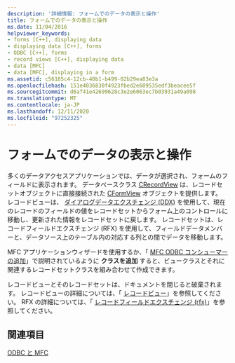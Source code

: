 ```yaml
---
description: '詳細情報: フォームでのデータの表示と操作'
title: フォームでのデータの表示と操作
ms.date: 11/04/2016
helpviewer_keywords:
- forms [C++], displaying data
- displaying data [C++], forms
- ODBC [C++], forms
- record views [C++], displaying data
- data [MFC]
- data [MFC], displaying in a form
ms.assetid: c56185c4-12cb-40b1-b499-02b29ea83e3a
ms.openlocfilehash: 151e4036830f4923fbed2e609535edf3beacee5f
ms.sourcegitcommit: d6af41e42699628c3e2e6063ec7b03931a49a098
ms.translationtype: MT
ms.contentlocale: ja-JP
ms.lasthandoff: 12/11/2020
ms.locfileid: "97252325"
---
```

# <a name="displaying-and-manipulating-data-in-a-form"></a>フォームでのデータの表示と操作

多くのデータアクセスアプリケーションでは、データが選択され、フォームのフィールドに表示されます。 データベースクラス [CRecordView](../../mfc/reference/crecordview-class.md) は、レコードセットオブジェクトに直接接続された [CFormView](../../mfc/reference/cformview-class.md) オブジェクトを提供します。 レコードビューは、 [ダイアログデータエクスチェンジ (DDX)](../../mfc/dialog-data-exchange-and-validation.md) を使用して、現在のレコードのフィールドの値をレコードセットからフォーム上のコントロールに移動し、更新された情報をレコードセットに戻します。 レコードセットは、レコードフィールドエクスチェンジ (RFX) を使用して、フィールドデータメンバーと、データソース上のテーブル内の対応する列との間でデータを移動します。

MFC アプリケーションウィザードを使用するか、「 [MFC ODBC コンシューマーの追加](../../mfc/reference/adding-an-mfc-odbc-consumer.md)」で説明されているように **クラスを追加** すると、ビュークラスとそれに関連するレコードセットクラスを組み合わせて作成できます。

レコードビューとそのレコードセットは、ドキュメントを閉じると破棄されます。 レコードビューの詳細については、「 [レコードビュー](../../data/record-views-mfc-data-access.md)」を参照してください。 RFX の詳細については、「 [レコードフィールドエクスチェンジ (rfx)](../../data/odbc/record-field-exchange-rfx.md)」を参照してください。

## <a name="see-also"></a>関連項目

[ODBC と MFC](../../data/odbc/odbc-and-mfc.md)
